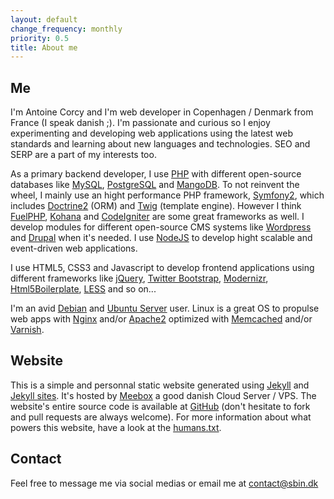 ```yaml
---
layout: default
change_frequency: monthly
priority: 0.5
title: About me
---
```


Me
--
I'm Antoine Corcy and I'm web developer in Copenhagen / Denmark from France (I speak danish ;). I'm passionate and curious so I enjoy experimenting and developing web applications using the latest web standards and learning about new languages and technologies. SEO and SERP are a part of my interests too.

As a primary backend developer, I use [PHP][] with different open-source databases like [MySQL][], [PostgreSQL][] and [MangoDB][]. To not reinvent the wheel, I mainly use an hight performance PHP framework, [Symfony2][], which includes [Doctrine2][] (ORM) and [Twig][] (template engine). However I think [FuelPHP][], [Kohana][] and [CodeIgniter][] are some great frameworks as well. I develop modules for different open-source CMS systems like [Wordpress][] and [Drupal][] when it's needed. I use [NodeJS][] to develop hight scalable and event-driven web applications.

I use HTML5, CSS3 and Javascript to develop frontend applications using different frameworks like [jQuery][], [Twitter Bootstrap][], [Modernizr][], [Html5Boilerplate][], [LESS][] and so on...

I'm an avid [Debian][] and [Ubuntu Server][] user. Linux is a great OS to propulse web apps with [Nginx][] and/or [Apache2][] optimized with [Memcached][] and/or [Varnish][].

Website
-------
This is a simple and personnal static website generated using [Jekyll][] and [Jekyll sites][]. It's hosted by [Meebox][] a good danish Cloud Server / VPS. The website's entire source code is available at [GitHub][] (don't hesitate to fork and pull requests are always welcome). For more information about what powers this website, have a look at the [humans.txt](/humans.txt).

Contact
-------
Feel free to message me via social medias or email me at <a href='mail&#116;&#111;&#58;contact&#64;&#115;%6&#50;i%6E&#46;%&#54;&#52;%&#54;B'>con&#116;&#97;c&#116;&#64;sbin&#46;dk</a>

[Jekyll]: https://github.com/mojombo/jekyll
[Jekyll sites]: https://github.com/mojombo/jekyll/wiki/Sites
[Meebox]: https://meebox.net/
[Github]: https://github.com/toin0u/sbin.dk
[Html5Boilerplate]: http://html5boilerplate.com/
[Twitter Bootstrap]: http://twitter.github.com/bootstrap/
[LESS]: http://www.lesscss.org/
[Modernizr]: http://modernizr.com/
[jQuery]: http://jquery.com/
[MySQL]: http://dev.mysql.com/
[PostgreSQL]: http://www.postgresql.org/
[MangoDB]: http://www.mongodb.org/
[PHP]: http://php.net/
[Symfony2]: http://symfony.com/
[Doctrine2]: http://docs.doctrine-project.org/
[Twig]: http://twig.sensiolabs.org/
[FuelPHP]: http://fuelphp.com/
[Kohana]: http://kohanaframework.org/
[CodeIgniter]: http://codeigniter.com/
[Wordpress]: http://wordpress.org/
[Drupal]: http://drupal.org/
[Debian]: http://www.debian.org/
[Ubuntu Server]: http://www.ubuntu.com/business/server/overview
[Apache2]: http://apache.org/
[NginX]: http://nginx.org/
[Memcached]: http://memcached.org/
[Varnish]: https://www.varnish-cache.org/
[NodeJS]: http://www.nodejs.org/